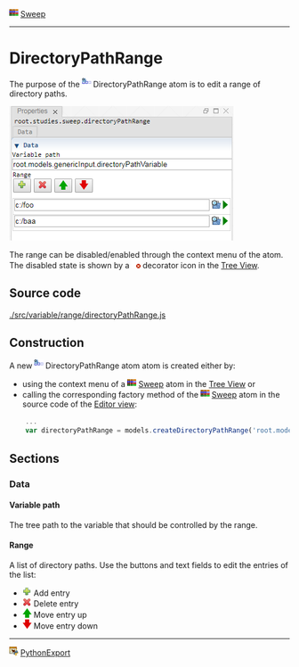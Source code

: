 ![](../../../../icons/sweep.png) [Sweep](../../study/sweep/sweep.md)

----

# DirectoryPathRange
	
The purpose of the ![](../../../../icons/directoryPathRange.png) DirectoryPathRange atom is to edit a range of directory paths. 
		
![](../../../images/directory_path_range.png)

The range can be disabled/enabled through the context menu of the atom. The disabled state is shown by a ![](../../../../icons/disabled.png) decorator icon in the [Tree View](../../../views/treeView.md).
		
## Source code

[./src/variable/range/directoryPathRange.js](../../../../src/variable/range/directoryPathRange.js)

## Construction
		
A new ![](../../../../icons/directoryPathRange.png) DirectoryPathRange atom atom is created either by: 

* using the context menu of a ![](../../../../icons/sweep.png) [Sweep](../../study/sweep/sweep.md) atom in the [Tree View](../../../views/treeView.md) or
* calling the corresponding factory method of the ![](../../../../icons/sweep.png) [Sweep](../../study/sweep/sweep.md) atom in the source code of the [Editor view](../../../views/editorView.md):

```javascript
    ...
    var directoryPathRange = models.createDirectoryPathRange('root.models.genericInput.directoryPathVariable', ['C:/foo', 'C:/baa']);	     
```						
		
## Sections

### Data

#### Variable path

The tree path to the variable that should be controlled by the range.

#### Range

A list of directory paths. Use the buttons and text fields to edit the entries of the list:
* ![](../../../../icons/add.png) Add entry
* ![](../../../../icons/delete.png) Delete entry
* ![](../../../../icons/up.png) Move entry up
* ![](../../../../icons/down.png) Move entry down 

----

![](../../../../icons/pythonExport.png) [PythonExport](../../study/pythonExport/pythonExport.md) 
